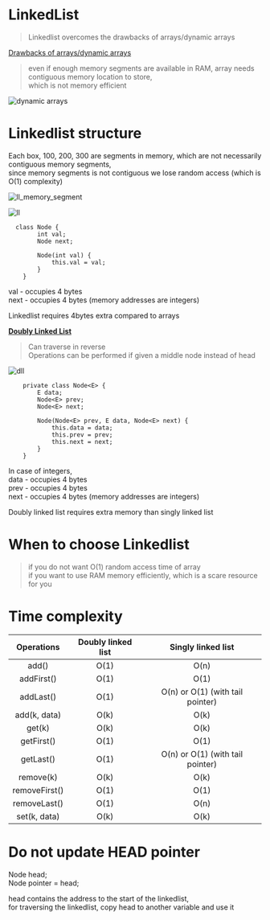 # LinkedList

> Linkedlist overcomes the drawbacks of arrays/dynamic arrays  

<ins>Drawbacks of arrays/dynamic arrays</ins>  

> even if enough memory segments are available in RAM, array needs contiguous memory location to store,  
> which is not memory efficient

![dynamic arrays](https://user-images.githubusercontent.com/16437905/169188095-0e01d3ad-54b9-4eb1-b7d5-66131064310e.jpg)

# Linkedlist structure

Each box, 100, 200, 300 are segments in memory, which are not necessarily contiguous memory segments,  
since memory segments is not contiguous we lose random access (which is O(1) complexity)  

![ll_memory_segment](https://user-images.githubusercontent.com/16437905/169190533-00ebe3c0-c16d-4952-8212-bc8c38e5610b.png)

![ll](https://user-images.githubusercontent.com/16437905/169188814-584df4f0-c3ff-4a53-a92f-9ffa9f62f76e.png)

```
  class Node {
        int val;
        Node next;

        Node(int val) {
            this.val = val;
        }
    }
```  
val - occupies 4 bytes  
next - occupies 4 bytes (memory addresses are integers)  

Linkedlist requires 4bytes extra compared to arrays  

**<ins>Doubly Linked List</ins>**    

> Can traverse in reverse  
> Operations can be performed if given a middle node instead of head  

![dll](https://user-images.githubusercontent.com/16437905/169951918-e8cd248d-b5e6-4cd8-94d2-c6ec520c375d.png)  

```
    private class Node<E> {
        E data;
        Node<E> prev;
        Node<E> next;

        Node(Node<E> prev, E data, Node<E> next) {
            this.data = data;
            this.prev = prev;
            this.next = next;
        }
    }
```
In case of integers,  
data - occupies 4 bytes    
prev - occupies 4 bytes  
next - occupies 4 bytes (memory addresses are integers)     

Doubly linked list requires extra memory than singly linked list  

# When to choose Linkedlist

> if you do not want O(1) random access time of array  
> if you want to use RAM memory efficiently, which is a scare resource for you  

# Time complexity

| Operations | Doubly linked list | Singly linked list |
:---: | :---: | :---: |
add()         | O(1)  | O(n)
addFirst()    | O(1)  | O(1)
addLast()     | O(1)  | O(n) or O(1) (with tail pointer)
add(k, data)  | O(k)  | O(k)
get(k)        | O(k)  | O(k)
getFirst()    | O(1)  | O(1)
getLast()     | O(1)  | O(n) or O(1) (with tail pointer)
remove(k)     | O(k)  | O(k)
removeFirst() | O(1)  | O(1)
removeLast()  | O(1)  | O(n)
set(k, data)  | O(k)  | O(k)


# Do not update HEAD pointer

Node head;   
Node pointer = head;  

head contains the address to the start of the linkedlist,  
for traversing the linkedlist, copy head to another variable and use it
